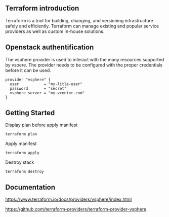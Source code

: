 ## Terraform introduction

Terraform is a tool for building, changing, and versioning infrastructure safely and efficiently. Terraform can manage existing and popular service providers as well as custom in-house solutions.

## Openstack authentification
The vsphere provider is used to interact with the many resources supported by vsoere. The provider needs to be configured with the proper credentials before it can be used.

```
provider "vsphere" {
  user           = "my-litle-user"
  password       = "secret"
  vsphere_server = "my-vcenter.com"
}
```

## Getting Started

Display plan before apply manifest
```
terraform plan
```

Apply manifest
```
terraform apply
```

Destroy stack
```
terraform destroy
```

## Documentation
https://www.terraform.io/docs/providers/vsphere/index.html

https://github.com/terraform-providers/terraform-provider-vsphere
